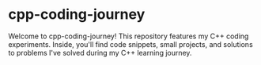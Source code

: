 # cpp-coding-journey
Welcome to cpp-coding-journey! This repository features my C++ coding experiments. Inside, you'll find code snippets, small projects, and solutions to problems I've solved during my C++ learning journey.
